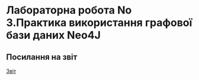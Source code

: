 ﻿Лабораторна робота No 3.Практика використання графової бази даних Neo4J
=====================
## Посилання на звіт
[Звіт](https://github.com/zennard/db2-labs/blob/main/lab3/db2_lab3_doc.pdf)
